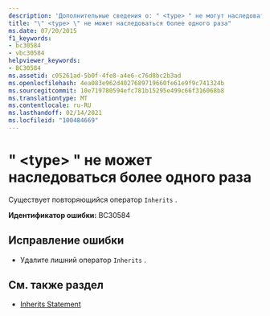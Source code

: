 ```yaml
---
description: 'Дополнительные сведения о: " <type> " не могут наследоваться более одного раза'
title: "\" <type> \" не может наследоваться более одного раза"
ms.date: 07/20/2015
f1_keywords:
- bc30584
- vbc30584
helpviewer_keywords:
- BC30584
ms.assetid: c05261ad-5b0f-4fe8-a4e6-c76d8bc2b3ad
ms.openlocfilehash: 4ea083e962d4027689719660fe61e9f9c741324b
ms.sourcegitcommit: 10e719780594efc781b15295e499c66f316068b8
ms.translationtype: MT
ms.contentlocale: ru-RU
ms.lasthandoff: 02/14/2021
ms.locfileid: "100484669"
---
```

# <a name="type-cannot-be-inherited-more-than-once"></a>" \<type> " не может наследоваться более одного раза

Существует повторяющийся оператор `Inherits` .  
  
 **Идентификатор ошибки:** BC30584  
  
## <a name="to-correct-this-error"></a>Исправление ошибки  
  
- Удалите лишний оператор `Inherits` .  
  
## <a name="see-also"></a>См. также раздел

- [Inherits Statement](../language-reference/statements/inherits-statement.md)
